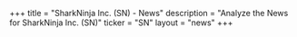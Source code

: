 +++
title = "SharkNinja Inc. (SN) - News"
description = "Analyze the News for SharkNinja Inc. (SN)"
ticker = "SN"
layout = "news"
+++

